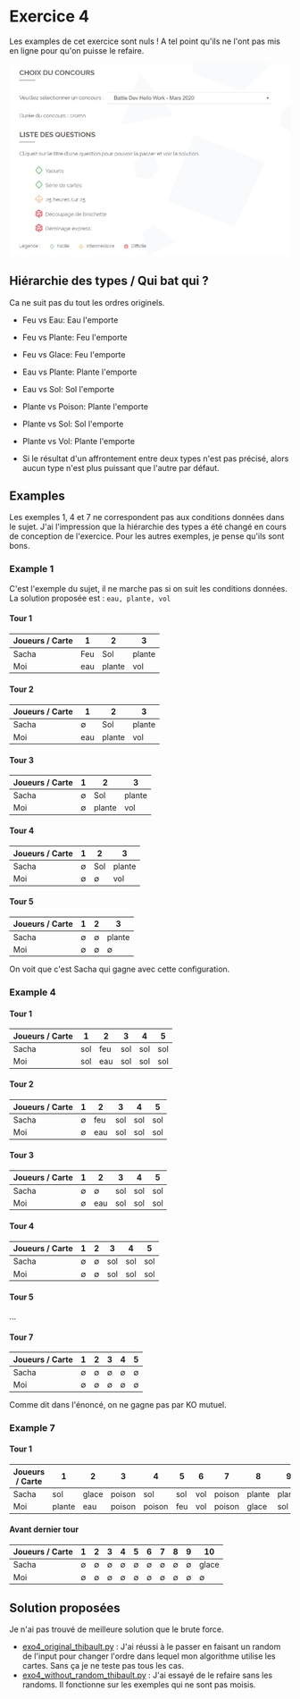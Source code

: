 # Exercice 4

Les examples de cet exercice sont nuls ! A tel point qu'ils ne l'ont pas mis en ligne pour qu'on puisse le refaire.

![Screenshot](./isograd_screenshot.JPG)

## Hiérarchie des types / Qui bat qui ?

Ca ne suit pas du tout les ordres originels.

-   Feu vs Eau: Eau l'emporte
-   Feu vs Plante: Feu l'emporte
-   Feu vs Glace: Feu l'emporte

-   Eau vs Plante: Plante l'emporte
-   Eau vs Sol: Sol l'emporte

-   Plante vs Poison: Plante l'emporte
-   Plante vs Sol: Sol l'emporte
-   Plante vs Vol: Plante l'emporte

-   Si le résultat d'un affrontement entre deux types n'est pas précisé, alors aucun type n'est plus puissant que l'autre par défaut.

## Examples

Les exemples 1, 4 et 7 ne correspondent pas aux conditions données dans le sujet. J'ai l'impression que la hiérarchie des types a été changé en cours de conception de l'exercice.
Pour les autres exemples, je pense qu'ils sont bons.

### Example 1

C'est l'exemple du sujet, il ne marche pas si on suit les conditions données.
La solution proposée est : `eau, plante, vol`

#### Tour 1

| Joueurs / Carte | 1   | 2      | 3      |
| --------------- | --- | ------ | ------ |
| Sacha           | Feu | Sol    | plante |
| Moi             | eau | plante | vol    |

#### Tour 2

| Joueurs / Carte | 1       | 2      | 3      |
| --------------- | ------- | ------ | ------ |
| Sacha           | &empty; | Sol    | plante |
| Moi             | eau     | plante | vol    |

#### Tour 3

| Joueurs / Carte | 1       | 2      | 3      |
| --------------- | ------- | ------ | ------ |
| Sacha           | &empty; | Sol    | plante |
| Moi             | &empty; | plante | vol    |

#### Tour 4

| Joueurs / Carte | 1       | 2       | 3      |
| --------------- | ------- | ------- | ------ |
| Sacha           | &empty; | Sol     | plante |
| Moi             | &empty; | &empty; | vol    |

#### Tour 5

| Joueurs / Carte | 1       | 2       | 3       |
| --------------- | ------- | ------- | ------- |
| Sacha           | &empty; | &empty; | plante  |
| Moi             | &empty; | &empty; | &empty; |

On voit que c'est Sacha qui gagne avec cette configuration.

### Example 4

#### Tour 1

| Joueurs / Carte | 1   | 2   | 3   | 4   | 5   |
| --------------- | --- | --- | --- | --- | --- |
| Sacha           | sol | feu | sol | sol | sol |
| Moi             | sol | eau | sol | sol | sol |

#### Tour 2

| Joueurs / Carte | 1       | 2   | 3   | 4   | 5   |
| --------------- | ------- | --- | --- | --- | --- |
| Sacha           | &empty; | feu | sol | sol | sol |
| Moi             | &empty; | eau | sol | sol | sol |

#### Tour 3

| Joueurs / Carte | 1       | 2       | 3   | 4   | 5   |
| --------------- | ------- | ------- | --- | --- | --- |
| Sacha           | &empty; | &empty; | sol | sol | sol |
| Moi             | &empty; | eau     | sol | sol | sol |

#### Tour 4

| Joueurs / Carte | 1       | 2       | 3   | 4   | 5   |
| --------------- | ------- | ------- | --- | --- | --- |
| Sacha           | &empty; | &empty; | sol | sol | sol |
| Moi             | &empty; | &empty; | sol | sol | sol |

#### Tour 5

...

#### Tour 7

| Joueurs / Carte | 1       | 2       | 3       | 4       | 5       |
| --------------- | ------- | ------- | ------- | ------- | ------- |
| Sacha           | &empty; | &empty; | &empty; | &empty; | &empty; |
| Moi             | &empty; | &empty; | &empty; | &empty; | &empty; |

Comme dit dans l'énoncé, on ne gagne pas par KO mutuel.

### Example 7

#### Tour 1

| Joueurs / Carte | 1      | 2     | 3      | 4      | 5   | 6   | 7      | 8      | 9      | 10     |
| --------------- | ------ | ----- | ------ | ------ | --- | --- | ------ | ------ | ------ | ------ |
| Sacha           | sol    | glace | poison | sol    | sol | vol | poison | plante | plante | glace  |
| Moi             | plante | eau   | poison | poison | feu | vol | poison | glace  | sol    | plante |

#### Avant dernier tour

| Joueurs / Carte | 1       | 2       | 3       | 4       | 5       | 6       | 7       | 8       | 9       | 10      |
| --------------- | ------- | ------- | ------- | ------- | ------- | ------- | ------- | ------- | ------- | ------- |
| Sacha           | &empty; | &empty; | &empty; | &empty; | &empty; | &empty; | &empty; | &empty; | &empty; | glace   |
| Moi             | &empty; | &empty; | &empty; | &empty; | &empty; | &empty; | &empty; | &empty; | &empty; | &empty; |

## Solution proposées

Je n'ai pas trouvé de meilleure solution que le brute force.

-   [exo4_original_thibault.py](./exo4_original_thibault.py) : J'ai réussi à le passer en faisant un random de l'input pour changer l'ordre dans lequel mon algorithme utilise les cartes. Sans ça je ne teste pas tous les cas.
-   [exo4_without_random_thibault.py](./exo4_without_random_thibault.py) : J'ai essayé de le refaire sans les randoms. Il fonctionne sur les exemples qui ne sont pas moisis.
